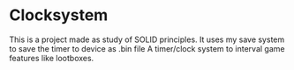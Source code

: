 # Clocksystem
This is a project made as study of SOLID principles. It uses my save system to save the timer to device as .bin file
A timer/clock system to interval game features like lootboxes.
